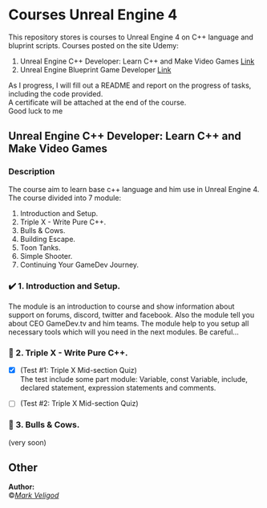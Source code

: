 # Courses Unreal Engine 4

This repository stores is courses to Unreal Engine 4 on C++ language and bluprint scripts. Courses posted on the site Udemy:  
1. Unreal Engine C++ Developer: Learn C++ and Make Video Games [Link](https://www.udemy.com/course/unrealcourse/)  
2. Unreal Engine Blueprint Game Developer [Link](https://www.udemy.com/course/unrealblueprint/)  
  
As I progress, I will fill out a README and report on the progress of tasks, including the code provided.  
A certificate will be attached at the end of the course.  
Good luck to me  

## Unreal Engine C++ Developer: Learn C++ and Make Video Games  
### Description  
The course aim to learn base c++ language and him use in Unreal Engine 4. The course divided into 7 module:  
1. Introduction and Setup.  
2. Triple X - Write Pure C++.  
3. Bulls & Cows.  
4. Building Escape.  
5. Toon Tanks.  
6. Simple Shooter.  
7. Continuing Your GameDev Journey.  
  
### :heavy_check_mark: 1. Introduction and Setup.  
The module is an introduction to course and show information about support on forums, discord, twitter and facebook. Also the module tell you about CEO GameDev.tv and him teams. The module help to you setup all necessary tools which will you need in the next modules. Be careful...  

### :black_square_button: 2. Triple X - Write Pure C++.  
- [x] (Test #1: Triple X Mid-section Quiz)  
The test include some part module: Variable, const Variable, include, declared statement, expression statements and comments.  
  
- [ ] (Test #2: Triple X Mid-section Quiz)  
  
### :black_square_button: 3. Bulls & Cows.  
(very soon)  

## Other
**Author:**  
:copyright:*[Mark Veligod](https://github.com/markveligod)*  
